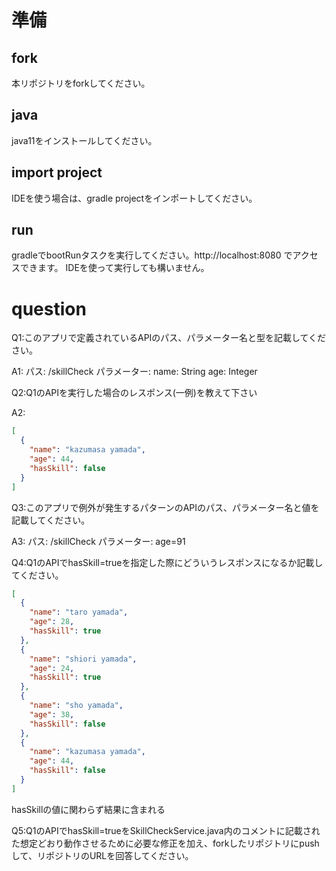 # 準備
## fork
本リポジトリをforkしてください。

## java
java11をインストールしてください。

## import project
IDEを使う場合は、gradle projectをインポートしてください。

## run
gradleでbootRunタスクを実行してください。http://localhost:8080 でアクセスできます。
IDEを使って実行しても構いません。

# question
Q1:このアプリで定義されているAPIのパス、パラメーター名と型を記載してください。

A1: パス: /skillCheck
パラメーター:
name: String
age: Integer

Q2:Q1のAPIを実行した場合のレスポンス(一例)を教えて下さい

A2:
```json
[
  {
    "name": "kazumasa yamada",
    "age": 44,
    "hasSkill": false
  }
]
```
Q3:このアプリで例外が発生するパターンのAPIのパス、パラメーター名と値を記載してください。

A3: パス: /skillCheck
パラメーター: age=91

Q4:Q1のAPIでhasSkill=trueを指定した際にどういうレスポンスになるか記載してください。

```json
[
  {
    "name": "taro yamada",
    "age": 28,
    "hasSkill": true
  },
  {
    "name": "shiori yamada",
    "age": 24,
    "hasSkill": true
  },
  {
    "name": "sho yamada",
    "age": 38,
    "hasSkill": false
  },
  {
    "name": "kazumasa yamada",
    "age": 44,
    "hasSkill": false
  }
]
```
hasSkillの値に関わらず結果に含まれる

Q5:Q1のAPIでhasSkill=trueをSkillCheckService.java内のコメントに記載された想定どおり動作させるために必要な修正を加え、forkしたリポジトリにpushして、リポジトリのURLを回答してください。
